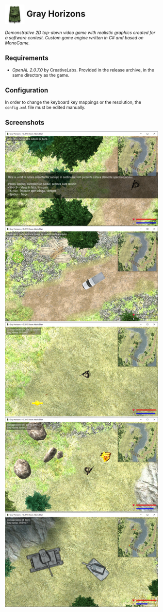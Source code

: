 # <img src="./etc/README/AppIcon.png" style="width:64px; height:64px; vertical-align: middle"> Gray Horizons

_Demonstrative 2D top-down video game with realistic graphics created for a software contest. Custom game engine written in C# and based on MonoGame._

## Requirements
* *OpenAL 2.0.7.0* by CreativeLabs. Provided in the release archive, in the same directory as the game.

## Configuration
In order to change the keyboard key mappings or the resolution, the `config.xml` file must be edited manually.

## Screenshots

![Screenshot 1](./etc/README/01.png)
![Screenshot 2](./etc/README/02.png)
![Screenshot 3](./etc/README/03.png)
![Screenshot 4](./etc/README/04.png)
![Screenshot 5](./etc/README/05.png)